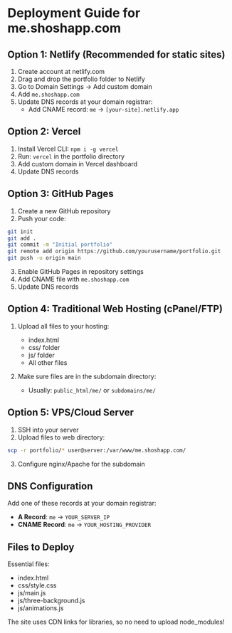 # Deployment Guide for me.shoshapp.com

## Option 1: Netlify (Recommended for static sites)

1. Create account at netlify.com
2. Drag and drop the portfolio folder to Netlify
3. Go to Domain Settings → Add custom domain
4. Add `me.shoshapp.com`
5. Update DNS records at your domain registrar:
   - Add CNAME record: `me` → `[your-site].netlify.app`

## Option 2: Vercel

1. Install Vercel CLI: `npm i -g vercel`
2. Run: `vercel` in the portfolio directory
3. Add custom domain in Vercel dashboard
4. Update DNS records

## Option 3: GitHub Pages

1. Create a new GitHub repository
2. Push your code:
```bash
git init
git add .
git commit -m "Initial portfolio"
git remote add origin https://github.com/yourusername/portfolio.git
git push -u origin main
```
3. Enable GitHub Pages in repository settings
4. Add CNAME file with `me.shoshapp.com`
5. Update DNS records

## Option 4: Traditional Web Hosting (cPanel/FTP)

1. Upload all files to your hosting:
   - index.html
   - css/ folder
   - js/ folder
   - All other files

2. Make sure files are in the subdomain directory:
   - Usually: `public_html/me/` or `subdomains/me/`

## Option 5: VPS/Cloud Server

1. SSH into your server
2. Upload files to web directory:
```bash
scp -r portfolio/* user@server:/var/www/me.shoshapp.com/
```
3. Configure nginx/Apache for the subdomain

## DNS Configuration

Add one of these records at your domain registrar:
- **A Record**: `me` → `YOUR_SERVER_IP`
- **CNAME Record**: `me` → `YOUR_HOSTING_PROVIDER`

## Files to Deploy

Essential files:
- index.html
- css/style.css
- js/main.js
- js/three-background.js
- js/animations.js

The site uses CDN links for libraries, so no need to upload node_modules!